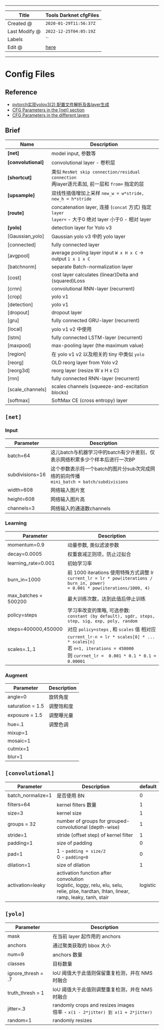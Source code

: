 -----

| Title         | Tools Darknet cfgFiles                                |
| ------------- | ----------------------------------------------------- |
| Created @     | `2020-01-29T11:56:37Z`                                |
| Last Modify @ | `2022-12-25T04:05:19Z`                                |
| Labels        | \`\`                                                  |
| Edit @        | [here](https://github.com/junxnone/aiwiki/issues/262) |

-----

# Config Files

## Reference

  - [pytorch实现yolov3(2)
    配置文件解析及各layer生成](https://www.cnblogs.com/sdu20112013/p/11099244.html)
  - [CFG Parameters in the \[net\]
    section](https://github.com/AlexeyAB/darknet/wiki/CFG-Parameters-in-the-%5Bnet%5D-section)
  - [CFG Parameters in the different
    layers](https://github.com/AlexeyAB/darknet/wiki/CFG-Parameters-in-the-different-layers)

## Brief

| Name                  | Description                                                                                |
| --------------------- | ------------------------------------------------------------------------------------------ |
| **\[net\]**           | model input, 参数等                                                                           |
| **\[convolutional\]** | convolutional layer - 卷积层                                                                  |
| **\[shortcut\]**      | 类似 `ResNet skip connection/residual connection` <br>两layer逐元素加, 前一层和 `from=` 指定的层          |
| **\[upsample\]**      | 双线性插值增加上采样 `new_w = w*stride, new_h = h*stride`                                            |
| **\[route\]**         | concatenation layer, 连接 (`concat` 方式) 指定 `layer`<br>`layer=` - 大于0 绝对 layer 小于0 - 相对 layer |
| **\[yolo\]**          | detection layer for Yolo v3                                                                |
| \[Gaussian\_yolo\]    | Gaussian yolo v3 中的 yolo layer                                                             |
| \[connected\]         | fully connected layer                                                                      |
| \[avgpool\]           | average pooling layer input `W x H x C` -\> output `1 x 1 x C`                             |
| \[batchnorm\]         | separate Batch-normalization layer                                                         |
| \[cost\]              | cost layer calculates (linear)Delta and (squared)Loss                                      |
| \[crnn\]              | convolutional RNN-layer (recurrent)                                                        |
| \[crop\]              | yolo v1                                                                                    |
| \[detection\]         | yolo v1                                                                                    |
| \[dropout\]           | dropout layer                                                                              |
| \[gru\]               | fully connected GRU-layer (recurrent)                                                      |
| \[local\]             | yolo v1 v2 中使用                                                                             |
| \[lstm\]              | fully connected LSTM-layer (recurrent)                                                     |
| \[maxpool\]           | max-pooling layer (the maximum value)                                                      |
| \[region\]            | 在 yolo v1 v2 以及相关的 tiny 中类似 `yolo`                                                         |
| \[reorg\]             | OLD reorg layer from Yolo v2                                                               |
| \[reorg3d\]           | reorg layer (resize W x H x C)                                                             |
| \[rnn\]               | fully connected RNN-layer (recurrent)                                                      |
| \[scale\_channels\]   | scales channels (squeeze-and-excitation blocks)                                            |
| \[softmax\]           | SoftMax CE (cross entropy) layer                                                           |

## `[net]`

### Input

| Parameter       | Description                                                          |
| --------------- | -------------------------------------------------------------------- |
| batch=64        | 这儿batch与机器学习中的batch有少许差别，仅表示网络积累多少个样本后进行一次BP                         |
| subdivisions=16 | 这个参数表示将一个batch的图片分sub次完成网络的前向传播<br>`mini_batch = batch/subdivisions` |
| width=608       | 网络输入图片宽                                                              |
| height=608      | 网络输入图片高                                                              |
| channels=3      | 网络输入的通道数channels                                                     |

### Learning

| Parameter             | Description                                                                                                                          |
| --------------------- | ------------------------------------------------------------------------------------------------------------------------------------ |
| momentum=0.9          | 动量参数, 类似滤波参数                                                                                                                         |
| decay=0.0005          | 权重衰减正则项，防止过拟合                                                                                                                        |
| learning\_rate=0.001  | 初始学习率                                                                                                                                |
| burn\_in=1000         | 前 1000 iterations 使用特殊方式调整 lr <br>`current_lr = lr * pow(iterations / burn_in, power)` <br>`= 0.001 * pow(iterations/1000, 4)`       |
| max\_batches = 500200 | 最大训练次数，达到此值后停止训练                                                                                                                     |
| policy=steps          | 学习率改变的策略, 可选参数: <br>`constant (by default), sgdr, steps, step, sig, exp, poly, random`                                               |
| steps=400000,450000   | 对应 `policy=steps` , 和 `scales` 值 相对应                                                                                                 |
| scales=.1,.1          | `current_lr-n = lr * scales[0] * ... * scales[n]` <br> 若 `n=1, iterations = 450000`<br>则 `currnet_lr =  0.001 * 0.1 * 0.1 = 0.00001` |

### Augment

| Parameter        | Description |
| ---------------- | ----------- |
| angle=0          | 旋转角度        |
| saturation = 1.5 | 调整饱和度       |
| exposure = 1.5   | 调整曝光量       |
| hue=.1           | 调整色调        |
| mixup=1          |             |
| mosaic=1         |             |
| cutmix=1         |             |
| blur=1           |             |

## `[convolutional]`

| Parameter          | Description                                                                                                                               | default  |
| ------------------ | ----------------------------------------------------------------------------------------------------------------------------------------- | -------- |
| batch\_normalize=1 | 是否使用 BN                                                                                                                                   | 0        |
| filters=64         | kernel filters 数量                                                                                                                         | 1        |
| size=3             | kernel size                                                                                                                               | 1        |
| groups = 32        | number of groups for grouped-convolutional (depth-wise)                                                                                   | 1        |
| stride=1           | stride (offset step) of kernel filter                                                                                                     | 1        |
| padding=1          | size of padding                                                                                                                           | 0        |
| pad=1              | 1 - `padding = size/2`<br> 0 - `padding=0`                                                                                                | 0        |
| dilation=1         | size of dilation                                                                                                                          | 1        |
| activation=leaky   | activation function after convolution <br>logistic, loggy, relu, elu, selu, relie, plse, hardtan, lhtan, linear, ramp, leaky, tanh, stair | logistic |

## `[yolo]`

| Parameter           | Description                                                                    |
| ------------------- | ------------------------------------------------------------------------------ |
| mask                | 在当前 layer 起作用的 anchors                                                         |
| anchors             | 通过聚类获取的 bbox 大小                                                                |
| num=9               | anchors 数量                                                                     |
| classes             | 目标数量                                                                           |
| ignore\_thresh = .7 | IoU 阈值大于此值则保留重复检测，并在 NMS 时融合                                                   |
| truth\_thresh = 1   | IoU 阈值大于此值则调整重复检测，并在 NMS 时融合                                                   |
| jitter=.3           | randomly crops and resizes images <br>倍率 - `x(1 - 2*jitter) 到 x(1 + 2*jitter)` |
| random=1            | randomly resizes                                                               |
